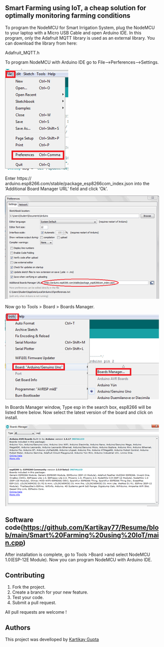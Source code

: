 ## Smart Farming using IoT, a cheap solution for optimally monitoring farming conditions
To program the NodeMCU for Smart Irrigation System, plug the NodeMCU to your laptop with a Micro USB Cable and open Arduino IDE. In this program, only the Adafruit MQTT library is used as an external library. You can download the library from here:

Adafruit_MQTT.h

To program NodeMCU with Arduino IDE go to File–>Perferences–>Settings.

![a](https://github.com/Kartikay77/Resume/blob/main/Smart%20Farming%20using%20IoT/media/IoT1.png?raw=true)



 

Enter https:// arduino.esp8266.com/stable/package_esp8266com_index.json into the ‘Additional Board Manager URL’ field and click ‘Ok’.

![b](https://github.com/Kartikay77/Resume/blob/main/Smart%20Farming%20using%20IoT/media/IoT2.png?raw=true)

 

Now go to Tools > Board > Boards Manager.

![c](https://github.com/Kartikay77/Resume/blob/main/Smart%20Farming%20using%20IoT/media/IoT3.png?raw=true)


 

In Boards Manager window, Type esp in the search box, esp8266 will be listed there below. Now select the latest version of the board and click on install.

![d](https://github.com/Kartikay77/Resume/blob/main/Smart%20Farming%20using%20IoT/media/IoT4.png?raw=true)


 ## Software code(https://github.com/Kartikay77/Resume/blob/main/Smart%20Farming%20using%20IoT/main.cpp)

After installation is complete, go to Tools >Board >and select NodeMCU 1.0(ESP-12E Module). Now you can program NodeMCU with Arduino IDE.
## Contributing
1. Fork the project.
2. Create a branch for your new feature.
3. Test your code.
5. Submit a pull request.

All pull requests are welcome !

## Authors
This project was develloped by [Kartikay Gupta](https://github.com/Kartikay77)

